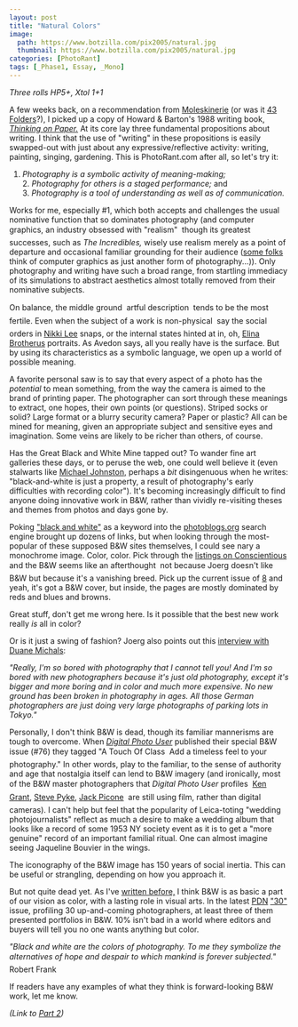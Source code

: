 ```yaml
---
layout: post
title: "Natural Colors"
image:
  path: https://www.botzilla.com/pix2005/natural.jpg
  thumbnail: https://www.botzilla.com/pix2005/natural.jpg
categories: [PhotoRant]
tags: [_Phase1, Essay, _Mono]
---
```


<!-- ![San Francisco, 2005]({{ 'https://www.botzilla.com/pix2005/natural.jpg' | absolute_url }}) -->


<i>Three rolls HP5+, Xtol 1+1</i>

A few weeks back, on a recommendation from <a href="http://www.moleskinerie.com/">Moleskinerie</a> (or was it <a href="http://www.43folders.com/">43 Folders</a>?), I picked up a copy of Howard & Barton's 1988 writing book, <a href="http://www.powells.com/cgi-bin/biblio?partner_id=25342&cgi=biblio&show=trade+paperback:0688077587:0688077587:4.95"><cite>Thinking on Paper.</cite></a> At its core lay three fundamental propositions about writing. I think that the use of "writing" in these propositions is easily swapped-out with just about any expressive/reflective activity: writing, painting, singing, gardening. This is PhotoRant.com after all, so let's try it:

<!--more-->
1. <i>Photography is a symbolic activity of meaning-making;</i><br />2. <i>Photography for others is a staged performance;</i> and<br />3. <i>Photography is a tool of understanding as well as of communication.</i>

Works for me, especially #1, which both accepts and challenges the usual nominative function that so dominates photography (and computer graphics, an industry obsessed with "realism" &#151; though its greatest successes, such as <i>The Incredibles,</i> wisely use realism merely as a point of departure and occasional familiar grounding for their audience (<a href="http://www.syabi.com/">some folks</a> think of computer graphics as just another form of photography...)). Only photography and writing have such a broad range, from startling immediacy of its simulations to abstract aesthetics almost totally removed from their nominative subjects.

On balance, the middle ground &#151; artful description &#151; tends to be the most fertile. Even when the subject of a work is non-physical &#151; say the social orders in <a href="http://www.tonkonow.com/lee.html">Nikki Lee</a> snaps, or the internal states hinted at in, oh, <a href="http://www.culturebase.net/artist.php?735">Elina Brotherus</a> portraits. As Avedon says, all you really have is the surface. But by using its characteristics as a symbolic language, we open up a world of possible meaning.

A favorite personal saw is to say that every aspect of a photo has the <i>potential</i> to mean something, from the way the camera is aimed to the brand of printing paper. The photographer can sort through these meanings to extract, one hopes, their own points (or questions). Striped socks or solid? Large format or a blurry security camera? Paper or plastic? All can be mined for meaning, given an appropriate subject and sensitive eyes and imagination. Some veins are likely to be richer than others, of course.

Has the Great Black and White Mine tapped out? To wander fine art galleries these days, or to peruse the web, one could well believe it (even stalwarts like <a href="http://www.luminous-landscape.com/columns/mj-dof-response.shtml">Michael Johnston,</a> perhaps a <i>bit</i> disingenuous when he writes: "black-and-white is just a property, a result of photography's early difficulties with recording color"). It's becoming increasingly difficult to find anyone doing innovative work in B&W, rather than vividly re-visiting theses and themes from photos and days gone by.

Poking <a href="http://www.photoblogs.org/search/?keyword=black+and+white">"black and white"</a> as a keyword into the <a href="http://www.photoblogs.org/">photoblogs.org</a> search engine brought up dozens of links, but when looking through the most-popular of these supposed B&W sites themselves, I could see nary a monochrome image. Color, color. Pick through the <a href="http://www.jmcolberg.com/weblog/archives/cat_contemporary_photographers.html">listings on Conscientious</a> and the B&W seems like an afterthought &#151; not because Joerg doesn't like B&W but because it's a vanishing breed. Pick up the current issue of <a href="http://www.foto8.com/">8</a> and yeah, it's got a B&W cover, but inside, the pages are mostly dominated by reds and blues and browns.

Great stuff, don't get me wrong here. Is it possible that the best new work really <i>is</i> all in color?

Or is it just a swing of fashion? Joerg also points out this <a href="http://www.pittsburghcitypaper.ws/scripts/printIt.cfm?ref=1889">interview with Duane Michals</a>:

<i>"Really, I'm so bored with photography that I cannot tell you! And I'm so bored with new photographers because it's just old photography, except it's bigger and more boring and in color and much more expensive. No new ground has been broken in photography in ages. All those German photographers are just doing very large photographs of parking lots in Tokyo."</i>

Personally, I don't think B&W is dead, though its familiar mannerisms are tough to overcome. When <a href="http://www.digitalphotouser.co.uk/"><cite>Digital Photo User</cite></a> published their special B&W issue (#76) they tagged "A Touch Of Class &#151; Add a timeless feel to your photography." In other words, play to the familiar, to the sense of authority and age that nostalgia itself can lend to B&W imagery (and ironically, most of the B&W master photographers that <cite>Digital Photo User</cite> profiles &#151; <a href="http://www.irish-photography.com/exhibitions/grant.html">Ken Grant</a>, <a href="http://www.pyke-eye.com/">Steve Pyke</a>, <a href="http://www.jackpicone.com">Jack Picone</a> &#151; are still using film, rather than digital cameras). I can't help but feel that the popularity of Leica-toting "wedding photojournalists" reflect as much a desire to make a wedding album that looks like a record of some 1953 NY society event as it is to get a "more genuine" record of an important familial ritual. One can almost imagine seeing Jaqueline Bouvier in the wings.

The iconography of the B&W image has 150 years of social inertia. This can be useful or strangling, depending on how you approach it.

But not quite dead yet. As I've <a href="{{ site.baseurl }}{% post_url 2003-09-15-Scotopic-Photo-Topic %}">written before,</a> I think B&W is as basic a part of our vision as color, with a lasting role in visual arts. In the latest <a href="http://www.pdnonline.com/">PDN</a> <a href="http://pdngallery.com/gallery/pdns30/2005/">"30"</a> issue, profiling 30 up-and-coming photographers, at least three of them presented portfolios in B&W. 10% isn't bad in a world where editors and buyers will tell you no one wants anything but color.

<i>"Black and white are the colors of photography. To me they symbolize the alternatives of hope and despair to which mankind is forever subjected."</i> &#151; Robert Frank

If readers have any examples of what they think is forward-looking B&W work, let me know.

<i>(Link to <a href="{{ site.baseurl }}{% post_url 2005-03-27-Natural-Colors-Part-2 %}">Part 2</a>)</i>
